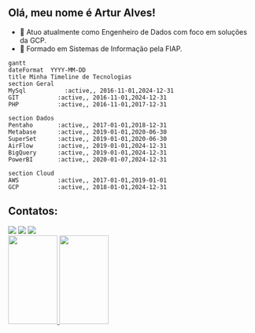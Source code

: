 ## Olá, meu nome é Artur Alves!

- 🔭 Atuo atualmente como Engenheiro de Dados com foco em soluções da GCP.
- 🌱 Formado em Sistemas de Informação pela FIAP.

```mermaid
gantt
dateFormat  YYYY-MM-DD
title Minha Timeline de Tecnologias
section Geral
MySql           :active,, 2016-11-01,2024-12-31
GIT           :active,, 2016-11-01,2024-12-31
PHP           :active,, 2016-11-01,2017-12-31

section Dados
Pentaho       :active,, 2017-01-01,2018-12-31
Metabase      :active,, 2019-01-01,2020-06-30
SuperSet      :active,, 2019-01-01,2020-06-30
AirFlow       :active,, 2019-01-01,2024-12-31
BigQuery      :active,, 2019-01-01,2024-12-31
PowerBI       :active,, 2020-01-07,2024-12-31

section Cloud
AWS           :active,, 2017-01-01,2019-01-01
GCP           :active,, 2018-01-01,2024-12-31
```

## Contatos:

<div>
<a href="https://medium.com/@artur.aacs/" target="_blank"><img loading="lazy" src="https://img.shields.io/badge/-Medium-black?style=for-the-badge&logo=medium&logoColor=white" target="_blank"></a>
<a href="https://linkedin.com/in/artur-alves-c/" target="_blank"><img loading="lazy" src="https://img.shields.io/badge/-LinkedIn-%230077B5?style=for-the-badge&logo=linkedin&logoColor=white" target="_blank"></a>
<a href="https://wa.me/5511983748794" target="_blank"><img loading="lazy" src="https://img.shields.io/badge/-WhatsApp-25d366?style=for-the-badge&logo=WhatsApp&logoColor=white" target="_blank"></a>
</div>

<div>
<a href="https://github.com/ArturAlvesC">
<img loading="lazy" width="100em" height="180em" src="https://github-readme-stats.vercel.app/api/top-langs/?username=ArturAlvesC&layout=compact&langs_count=7&theme=dracula"/>
<img loading="lazy" width="100em" height="180em" src="https://github-readme-stats.vercel.app/api?username=ArturAlvesC&show_icons=true&theme=dracula&include_all_commits=true&count_private=true"/>
</div>
